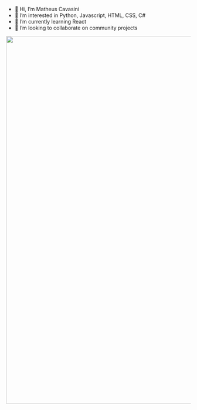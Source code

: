 - 👋 Hi, I’m Matheus Cavasini
- 👀 I’m interested in Python, Javascript, HTML, CSS, C#
- 🌱 I’m currently learning React
- 💞️ I’m looking to collaborate on community projects

<img src="https://raw.githubusercontent.com/gist/vininjr/d29bb07bdadb41e4b0923bc8fa748b1a/raw/88f20c9d749d756be63f22b09f3c4ac570bc5101/programming.gif" width="1000">

